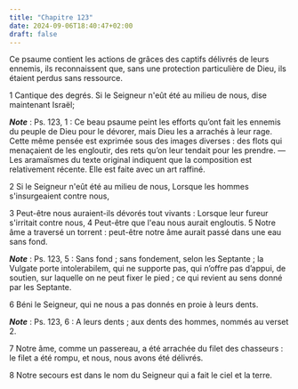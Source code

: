 ```yaml
---
title: "Chapitre 123"
date: 2024-09-06T18:40:47+02:00
draft: false
---
```



Ce psaume contient les actions de grâces des captifs délivrés de leurs ennemis, ils reconnaissent que, sans une protection particulière de Dieu, ils étaient perdus sans ressource.


1 Cantique des degrés. Si le Seigneur n'eût été au milieu de nous, dise maintenant Israël;

***Note*** :  Ps. 123, 1 : Ce beau psaume peint les efforts qu’ont fait les ennemis du peuple de Dieu pour le dévorer, mais Dieu les a arrachés à leur rage. Cette même pensée est exprimée sous des images diverses : des flots qui menaçaient de les engloutir, des rets qu’on leur tendait pour les prendre. ― Les aramaïsmes du texte original indiquent que la composition est relativement récente. Elle est faite avec un art raffiné.


2 Si le Seigneur n'eût été au milieu de nous, Lorsque les hommes s'insurgeaient contre nous,


3 Peut-être nous auraient-ils dévorés tout vivants : Lorsque leur fureur s'irritait contre nous, 4 Peut-être que l'eau nous aurait engloutis. 5 Notre âme a traversé un torrent : peut-être notre âme aurait passé dans une eau sans fond.

***Note*** :  Ps. 123, 5 : Sans fond ; sans fondement, selon les Septante ; la Vulgate porte intolerabilem, qui ne supporte pas, qui n’offre pas d’appui, de soutien, sur laquelle on ne peut fixer le pied ; ce qui revient au sens donné par les Septante.


6 Béni le Seigneur, qui ne nous a pas donnés en proie à leurs dents.

***Note*** :  Ps. 123, 6 : A leurs dents ; aux dents des hommes, nommés au verset 2.

7 Notre âme, comme un passereau, a été arrachée du filet des chasseurs : le filet a été rompu, et nous, nous avons été délivrés.


8 Notre secours est dans le nom du Seigneur qui a fait le ciel et la terre.

